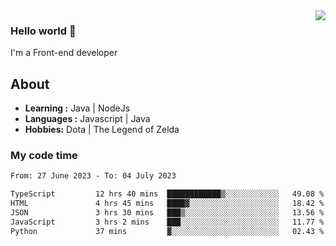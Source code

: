 <img align='right' src="https://github-readme-stats.vercel.app/api?username=jumodada&show_icons=true&theme=vue">

### Hello world 👋

I'm a Front-end developer 
    
## About
-  **Learning :** Java | NodeJs
-  **Languages :** Javascript | Java
-  **Hobbies:** Dota | The Legend of Zelda

### My code time

<!--START_SECTION:waka-->

```txt
From: 27 June 2023 - To: 04 July 2023

TypeScript         12 hrs 40 mins  ████████████▒░░░░░░░░░░░░   49.08 %
HTML               4 hrs 45 mins   ████▓░░░░░░░░░░░░░░░░░░░░   18.42 %
JSON               3 hrs 30 mins   ███▒░░░░░░░░░░░░░░░░░░░░░   13.56 %
JavaScript         3 hrs 2 mins    ███░░░░░░░░░░░░░░░░░░░░░░   11.77 %
Python             37 mins         ▓░░░░░░░░░░░░░░░░░░░░░░░░   02.43 %
```

<!--END_SECTION:waka-->
